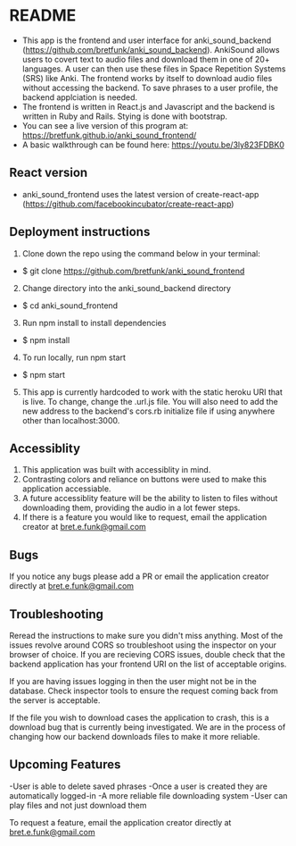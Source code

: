 # README
- This app is the frontend and user interface for anki_sound_backend (https://github.com/bretfunk/anki_sound_backend).  AnkiSound allows users to covert text to audio files and download them in one of 20+ languages.  A user can then use these files in Space Repetition Systems (SRS) like Anki. The frontend works by itself to download audio files without accessing the backend.  To save phrases to a user profile, the backend applciation is needed.  
- The frontend is written in React.js and Javascript and the backend is written in Ruby and Rails.  Stying is done with bootstrap. 
- You can see a live version of this program at: https://bretfunk.github.io/anki_sound_frontend/
- A basic walkthrough can be found here: https://youtu.be/3ly823FDBK0

## React version
* anki_sound_frontend uses the latest version of create-react-app (https://github.com/facebookincubator/create-react-app)

## Deployment instructions

1. Clone down the repo using the command below in your terminal:
- $ git clone https://github.com/bretfunk/anki_sound_frontend

2. Change directory into the anki_sound_backend directory
- $ cd anki_sound_frontend

3. Run npm install to install dependencies
- $ npm install

4. To run locally, run npm start
- $ npm start

5. This app is currently hardcoded to work with the static heroku URI that is live.  To change, change the .url.js file.  You will also need to add the new address to the backend's cors.rb initialize file if using anywhere other than localhost:3000.

## Accessiblity
1. This application was built with accessiblity in mind.
2. Contrasting colors and reliance on buttons were used to make this application accessiable.  
3. A future accessiblity feature will be the ability to listen to files without downloading them, providing the audio in a lot fewer steps.
4. If there is a feature you would like to request, email the application creator at bret.e.funk@gmail.com

## Bugs
If you notice any bugs please add a PR or email the application creator directly at bret.e.funk@gmail.com

## Troubleshooting
Reread the instructions to make sure you didn't miss anything.  Most of the issues revolve around CORS so troubleshoot using the inspector on your browser of choice.  If you are recieving CORS issues, double check that the backend application has your frontend URI on the list of acceptable origins.  

If you are having issues logging in then the user might not be in the database.  Check inspector tools to ensure the request coming back from the server is acceptable.  

If the file you wish to download cases the application to crash, this is a download bug that is currently being investigated.  We are in the process of changing how our backend downloads files to make it more reliable. 

## Upcoming Features
-User is able to delete saved phrases
-Once a user is created they are automatically logged-in
-A more reliable file downloading system
-User can play files and not just download them

To request a feature, email the application creator directly at bret.e.funk@gmail.com
